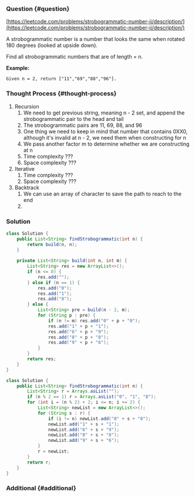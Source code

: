 ### Question {#question}

[https://leetcode.com/problems/strobogrammatic-number-ii/description/](https://leetcode.com/problems/strobogrammatic-number-ii/description/)

A strobogrammatic number is a number that looks the same when rotated 180 degrees \(looked at upside down\).

Find all strobogrammatic numbers that are of length = n.

**Example:**

```
Given n = 2, return ["11","69","88","96"].
```

### Thought Process {#thought-process}

1. Recursion
   1. We need to get previous string, meaning n - 2 set, and append the strobogrammatic pair to the head and tail
   2. The strobogrammatic pairs are 11, 69, 88, and 96
   3. One thing we need to keep in mind that number that contains 0XX0, although it's invalid at n - 2, we need them when constructing for n
   4. We pass another factor m to determine whether we are constructing at n
   5. Time complexity ???
   6. Space complexity ???
2. Iterative
   1. Time complexity ???
   2. Space complexity ???
3. Backtrack
   1. We can use an array of character to save the path to reach to the end
   2. 

### Solution

```java
class Solution {
    public List<String> findStrobogrammatic(int n) {
        return build(n, n);
    }
    
    private List<String> build(int n, int m) {
        List<String> res = new ArrayList<>();
        if (n <= 0) {
            res.add("");
        } else if (n == 1) {
            res.add("0");
            res.add("1");
            res.add("8");
        } else {
            List<String> pre = build(n - 2, m);
            for (String p : pre) {
                if (n != m) res.add("0" + p + "0");
                res.add("1" + p + "1");
                res.add("6" + p + "9");
                res.add("8" + p + "8");
                res.add("9" + p + "6");
            }
        }
        return res;
    }
}
```

```java
class Solution {
    public List<String> findStrobogrammatic(int n) {
        List<String> r = Arrays.asList("");
        if (n % 2 == 1) r = Arrays.asList("0", "1", "8");
        for (int i = (n % 2) + 2; i <= n; i += 2) {
            List<String> newList = new ArrayList<>();
            for (String s : r) {
                if (i != n) newList.add("0" + s + "0");
                newList.add("1" + s + "1");
                newList.add("6" + s + "9");
                newList.add("8" + s + "8");
                newList.add("9" + s + "6");
            }
            r = newList;
        }
        return r;
    }
}
```

### Additional {#additional}



